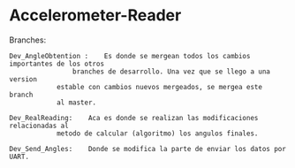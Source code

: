 # Accelerometer-Reader

Branches:

	Dev_AngleObtention : 	Es donde se mergean todos los cambios importantes de los otros 
		     		branches de desarrollo. Una vez que se llego a una version
				estable con cambios nuevos mergeados, se mergea este branch
				al master.

	Dev_RealReading:	Aca es donde se realizan las modificaciones relacionadas al 
				metodo de calcular (algoritmo) los angulos finales.

	Dev_Send_Angles: 	Donde se modifica la parte de enviar los datos por UART.
